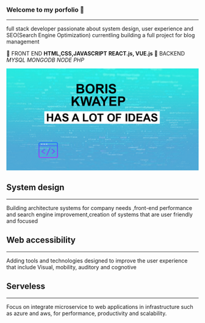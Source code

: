 ### Welcome to my porfolio 👋
-----------------------------
full stack  developer passionate about system design, user experience and SEO(Search Engine Optimization)
currentling building a full project for blog management

:rocket: FRONT END **HTML,CSS,JAVASCRIPT** **REACT.js, VUE.js**
:notebook: BACKEND *MYSQL* *MONGODB* *NODE* *PHP*

![](design.png)

## System design
---------------------
Building architecture systems for company needs ,front-end performance
                    and search engine improvement,creation of systems that are user friendly and focused


## Web accessibility
---------------------
Adding tools and technologies designed to improve the user experience
                    that include Visual, mobility, auditory and cognotive 


## Serveless
---------------------

Focus on  integrate microservice to  web applications in infrastructure such as azure and aws,
                    for  performance, productivity and scalability.
